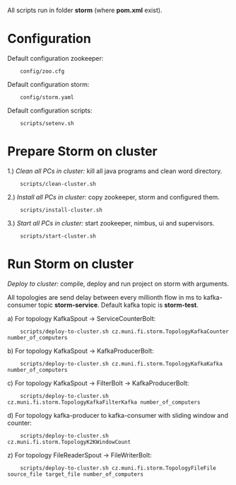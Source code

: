 All scripts run in folder <b>storm</b> (where <b>pom.xml</b> exist).

Configuration
============================

Default configuration zookeeper:

        config/zoo.cfg

Default configuration storm:

        config/storm.yaml

Default configuration scripts:

        scripts/setenv.sh


Prepare Storm on cluster
============================

1.) <i>Clean all PCs in cluster:</i> kill all java programs and clean word directory.

        scripts/clean-cluster.sh

2.) <i>Install all PCs in cluster:</i> copy zookeeper, storm and configured them.

        scripts/install-cluster.sh

3.) <i>Start all PCs in cluster:</i> start zookeeper, nimbus, ui and supervisors.

        scripts/start-cluster.sh

Run Storm on cluster
============================

<i>Deploy to cluster:</i> compile, deploy and run project on storm with arguments.

All topologies are send delay between every millionth flow in ms to kafka-consumer topic <b>storm-service</b>.
Default kafka topic is <b>storm-test</b>.

a) For topology KafkaSpout -> ServiceCounterBolt:

        scripts/deploy-to-cluster.sh cz.muni.fi.storm.TopologyKafkaCounter number_of_computers

b) For topology KafkaSpout -> KafkaProducerBolt:

        scripts/deploy-to-cluster.sh cz.muni.fi.storm.TopologyKafkaKafka number_of_computers

c) For topology KafkaSpout -> FilterBolt -> KafkaProducerBolt:

        scripts/deploy-to-cluster.sh cz.muni.fi.storm.TopologyKafkaFilterKafka number_of_computers

d) For topology kafka-producer to kafka-consumer with sliding window and counter:

        scripts/deploy-to-cluster.sh cz.muni.fi.storm.TopologyK2KWindowCount

z) For topology FileReaderSpout -> FileWriterBolt:

        scripts/deploy-to-cluster.sh cz.muni.fi.storm.TopologyFileFile source_file target_file number_of_computers
